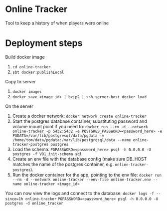 # Online Tracker

Tool to keep a history of when players were online

# Deployment steps

Build docker image
1. `cd online-tracker`
1. `sbt docker:publishLocal`

Copy to server
1. `docker images`
1. `docker save <image_id> | bzip2 | ssh server-host docker load`

On the server
1. Create a docker network: `docker network create online-tracker`
1. Start the postgres database container, substituting password and volume mount point if you need to:
`docker run --rm -d --network online-tracker -p 5432:5432 -e POSTGRES_PASSWORD=<password_here> -e PGDATA=/var/lib/postgresql/data/pgdata -v /home/tom/data/pgdata:/var/lib/postgresql/data --name online-tracker-postgres postgres`
1. Load the schema: `PGPASSWORD=<password_here> psql -h 0.0.0.0 -U postgres -f V01_init-schema.sql`
1. Create an env file with the database config (make sure DB_HOST matches the name of the postgres container, e.g. `online-tracker-postgres`).
1. Run the docker container for the app, pointing to the env file: `docker run --rm -d --network online-tracker --env-file online-tracker.env --name online-tracker <image_id>`

You can now view the logs and connect to the database:
`docker logs -f --since=1h online-tracker`
`PGPASSWORD=<password_here> psql -h 0.0.0.0 -U postgres -d online_tracker`
